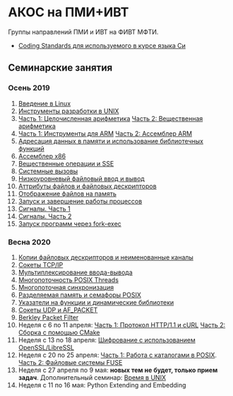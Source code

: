# АКОС на ПМИ+ИВТ

Группы направлений ПМИ и ИВТ на ФИВТ МФТИ.

 * [Coding Standards для используемого в курсе языка Си](practice/codestyle.md)

## Семинарские занятия

### Осень 2019

 1. [Введение в Linux](practice/linux_basics/intro.md)
  2. [Инструменты разработки в UNIX](practice/linux_basics/devtools.md)
 3. [Часть 1: Целочисленная арифметика](practice/integers/)
 [Часть 2: Вещественная арифметика](practice/ieee754/)
 4. [Часть 1: Инструменты для ARM](practice/arm/)
 [Часть 2: Ассемблер ARM](practice/asm/arm_basics/)
 5. [Адресация данных в памяти и использование библиотечных функций](practice/arm_globals_plt/)
 6. [Ассемблер x86](practice/asm/x86_basics/)
 7. [Вещественные операции и SSE](practice/asm/x86_fpmath/)
 8. [Системные вызовы](practice/asm/nostdlib_baremetal/)
 9. [Низкоуровневый файловый ввод и вывод](practice/file_io/)
 10. [Аттрибуты файлов и файловых дескрипторов](practice/stat_fcntl/)
 11. [Отображение файлов на память](practice/mmap/)
 12. [Запуск и завершение работы процессов](practice/fork/)
 13. [Сигналы. Часть 1](practice/signal-1/)
 14. [Сигналы. Часть 2](practice/signal-2/)
 15. [Запуск программ через fork-exec](practice/exec-rlimit-ptrace/)


### Весна 2020
 1. [Копии файловых дескрипторов и неименованные каналы](practice/fdup-pipe/)
 2. [Сокеты TCP/IP](practice/sockets-tcp/)
 3. [Мультиплексирование ввода-вывода](practice/epoll/)
 4. [Многопоточность POSIX Threads](practice/pthread/)
 5. [Многопоточная синхронизация](practice/mutex-condvar-atomic/)
 6. [Разделяемая память и семафоры POSIX](practice/posix_ipc/)
 7. [Указатели на функции и динамические библиотеки](practice/function-pointers/)
 8. [Сокеты UDP и AF_PACKET](practice/sockets-udp/)
 9. [Berkley Packet Filter](practice/bpf/)
 10. Неделя с 6 по 11 апреля: [Часть 1: Протокол HTTP/1.1 и cURL](practice/http-curl/) [Часть 2: Сборка с помощью CMake](practice/linux_basics/cmake.md)
 11. Неделя с 13 по 18 апреля: [Шифрование с использованием OpenSSL/LibreSSL](practice/openssl/)
 12. Неделя с 20 по 25 апреля: [Часть 1: Работа с каталогами в POSIX](practice/posix_dirent_time). [Часть 2: Файловые системы FUSE](practice/fuse/)
 13. Неделя с 27 апреля по 9 мая: **новых тем не будет, только прием задач**. Дополнительный семинар: [Время в UNIX](practice/time/)
 14. Неделя с 11 по 16 мая: Python Extending and Embedding
